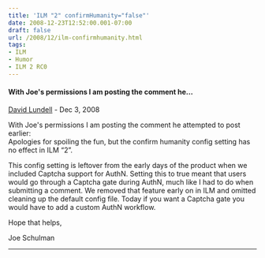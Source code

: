 ```yaml
---
title: 'ILM "2" confirmHumanity="false"'
date: 2008-12-23T12:52:00.001-07:00
draft: false
url: /2008/12/ilm-confirmhumanity.html
tags: 
- ILM
- Humor
- ILM 2 RC0
---
```


#### With Joe's permissions I am posting the comment he...
[David Lundell](https://www.blogger.com/profile/17202883653808140101 "noreply@blogger.com") - <time datetime="2008-12-31T08:24:00.000-07:00">Dec 3, 2008</time>

With Joe's permissions I am posting the comment he attempted to post earlier:  
Apologies for spoiling the fun, but the confirm humanity config setting has no effect in ILM “2”.  
  
This config setting is leftover from the early days of the product when we included Captcha support for AuthN. Setting this to true meant that users would go through a Captcha gate during AuthN, much like I had to do when submitting a comment. We removed that feature early on in ILM and omitted cleaning up the default config file. Today if you want a Captcha gate you would have to add a custom AuthN workflow.  
  
Hope that helps,  
  
Joe Schulman
<hr />
